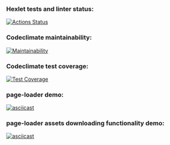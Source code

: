 ### Hexlet tests and linter status:
[![Actions Status](https://github.com/jxssx/backend-project-4/workflows/hexlet-check/badge.svg)](https://github.com/jxssx/backend-project-4/actions)

### Codeclimate maintainability:
[![Maintainability](https://api.codeclimate.com/v1/badges/0431616455c975937f23/maintainability)](https://codeclimate.com/github/jxssx/backend-project-4/maintainability)

### Codeclimate test coverage:
[![Test Coverage](https://api.codeclimate.com/v1/badges/0431616455c975937f23/test_coverage)](https://codeclimate.com/github/jxssx/backend-project-4/test_coverage)

### page-loader demo:
[![asciicast](https://asciinema.org/a/yWnjPJt5mCvmjNNdQNXoGcK8l.svg)](https://asciinema.org/a/yWnjPJt5mCvmjNNdQNXoGcK8l)

### page-loader assets downloading functionality demo:
[![asciicast](https://asciinema.org/a/QzN0x6yRmPv7QRsUca2LHOOxL.svg)](https://asciinema.org/a/QzN0x6yRmPv7QRsUca2LHOOxL)